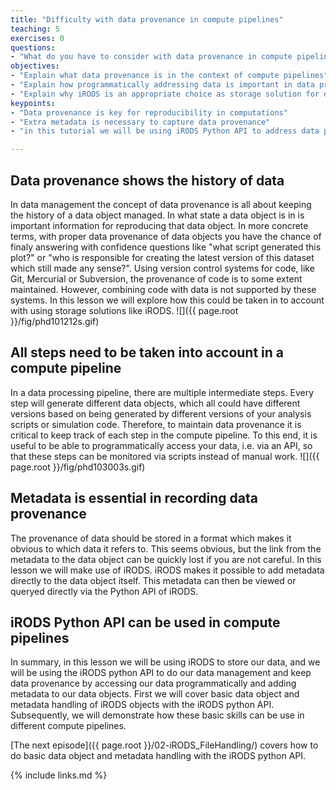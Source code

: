 ```yaml
---
title: "Difficulty with data provenance in compute pipelines"
teaching: 5
exercises: 0
questions:
- "What do you have to consider with data provenance in compute pipelines?"
objectives:
- "Explain what data provenance is in the context of compute pipelines"
- "Explain how programmatically addressing data is important in data provenance"
- "Explain why iRODS is an appropriate choice as storage solution for data provenance"
keypoints:
- "Data provenance is key for reproducibility in computations"
- "Extra metadata is necessary to capture data provenance"
- "in this tutorial we will be using iRODS Python API to address data programmatically"

---
```


## Data provenance shows the history of data
In data management the concept of data provenance is all about keeping the history of a data object managed.
In what state a data object is in is important information for reproducing that data object.
In more concrete terms, with proper data provenance of data objects you have the chance of finaly answering with confidence questions like "what script generated this plot?" or "who is responsible for creating the latest version of this dataset which still made any sense?".
Using version control systems for code, like Git, Mercurial or Subversion, the provenance of code is to some extent maintained. 
However, combining code with data is not supported by these systems.
In this lesson we will explore how this could be taken in to account with using storage solutions like iRODS.
![]({{ page.root }}/fig/phd101212s.gif)

## All steps need to be taken into account in a compute pipeline
In a data processing pipeline, there are multiple intermediate steps. 
Every step will generate different data objects, which all could have different versions based on being generated by different versions of your analysis scripts or simulation code. 
Therefore, to maintain data provenance it is critical to keep track of each step in the compute pipeline. 
To this end, it is useful to be able to programmatically access your data, i.e. via an API, so that these steps can be monitored via scripts instead of manual work. 
![]({{ page.root }}/fig/phd103003s.gif)


## Metadata is essential in recording data provenance
The provenance of data should be stored in a format which makes it obvious to which data it refers to. 
This seems obvious, but the link from the metadata to the data object can be quickly lost if you are not careful. 
In this lesson we will make use of iRODS. iRODS makes it possible to add metadata directly to the data object itself. 
This metadata can then be viewed or queryed directly via the Python API of iRODS. 

## iRODS Python API can be used in compute pipelines
In summary, in this lesson we will be using iRODS to store our data, and we will be using the iRODS python API to do our data management and keep data provenance by accessing our data programmatically and adding metadata to our data objects. 
First we will cover basic data object and metadata handling of iRODS objects with the iRODS python API. 
Subsequently, we will demonstrate how these basic skills can be use in different compute pipelines. 

[The next episode]({{ page.root }}/02-iRODS_FileHandling/) covers how to do basic data object and metadata handling with the iRODS python API.

{% include links.md %}


